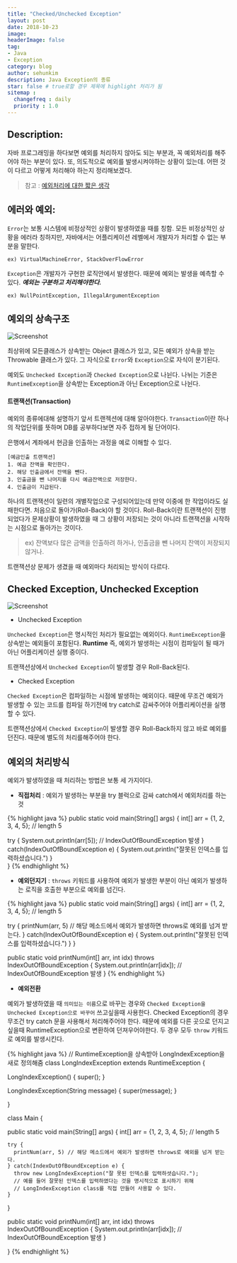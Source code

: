 ```yaml
---
title: "Checked/Unchecked Exception"
layout: post
date: 2018-10-23
image:
headerImage: false
tag:
- Java
- Exception
category: blog
author: sehunkim
description: Java Exception의 종류
star: false # true로할 경우 제목에 highlight 처리가 됨
sitemap :
  changefreq : daily
  priority : 1.0
---
```



## Description:

자바 프로그래밍을 하다보면 예외를 처리하지 않아도 되는 부분과, 꼭 예외처리를 해주어야 하는 부분이 있다. 또, 의도적으로 예외를 발생시켜야하는 상황이 있는데. 어떤 것이 다르고 어떻게 처리해야 하는지 정리해보겠다.

> 참고 : [예외처리에 대한 짧은 생각](http://www.nextree.co.kr/p3239/)

## 에러와 예외:
`Error`는 보통 시스템에 비정상적인 상황이 발생하였을 때를 칭함. 모든 비정상적인 상황을 에러라 칭하지만, 자바에서는 어플리케이션 레벨에서 개발자가 처리할 수 없는 부분을 말한다.
```
ex) VirtualMachineError, StackOverFlowError
```

`Exception`은 개발자가 구현한 로직안에서 발생한다. 때문에 예외는 발생을 예측할 수 있다. ***예외는 구분하고 처리해야한다.***
```
ex) NullPointException, IllegalArgumentException
```
## 예외의 상속구조
![Screenshot](http://www.ntu.edu.sg/home/ehchua/programming/java/images/Exception_Classes.png)

최상위에 모든클래스가 상속받는 Object 클래스가 있고, 모든 예외가 상속을 받는 Throwable 클래스가 있다. 그 자식으로 `Error`와 `Exception`으로 자식이 분기된다.

예외도 `Unchecked Exception`과 `Checked Exception`으로 나뉜다. 나뉘는 기준은 `RuntimeException`을 상속받는 Exception과 아닌 Exception으로 나뉜다.

#### 트랜잭션(Transaction)

예외의 종류에대해 설명하기 앞서 트랜젝션에 대해 알아야한다. `Transaction`이란 하나의 작업단위를 뜻하며 DB를 공부하다보면 자주 접하게 될 단어이다.

은행에서 계좌에서 현금을 인출하는 과정을 예로 이해할 수 있다.
```
[예금인출 트랜잭션]
1. 예금 잔액을 확인한다.
2. 해당 인출금에서 잔액을 뺀다.
3. 인출금을 뺀 나머지를 다시 예금잔액으로 저장한다.
4. 인출금이 지급된다.
```
하나의 트랜잭션이 일련의 개별작업으로 구성되어있는데 만약 이중에 한 작업이라도 실패한다면. 처음으로 돌아가(Roll-Back)야 할 것이다. Roll-Back이란 트랜잭션이 진행되었다가 문제상황이 발생하였을 때 그 상황이 저장되는 것이 아니라 트랜잭션을 시작하는 시점으로 돌아가는 것이다.
> ex) 잔액보다 많은 금액을 인출하려 하거나, 인출금을 뺀 나머지 잔액이 저장되지 않거나.

트랜잭션상 문제가 생겼을 때 예외마다 처리되는 방식이 다르다.

## Checked Exception, Unchecked Exception
![Screenshot](https://t1.daumcdn.net/cfile/tistory/266F083552E5B45E2D)

- Unchecked Exception

`Unchecked Exception`은 명시적인 처리가 필요없는 예외이다. `RuntimeException`을 상속받는 예외들이 포함된다. **Runtime** 즉, 예외가 발생하는 시점이 컴파일이 될 때가 아닌 어플리케이션 실행 중이다.

트랜잭션상에서 `Unchecked Exception`이 발생할 경우 Roll-Back된다.

- Checked Exception

`Checked Exception`은 컴파일하는 시점에 발생하는 예외이다. 때문에 무조건 예외가 발생할 수 있는 코드를 컴파일 하기전에 try catch로 감싸주어야 어플리케이션을 실행할 수 있다.

트랜잭션상에서 `Checked Exception`이 발생할 경우 Roll-Back하지 않고 바로 예외를 던진다. 때문에 별도의 처리를해주어야 한다.


## 예외의 처리방식
예외가 발생하였을 때 처리하는 방법은 보통 세 가지이다.

- **직접처리** : 예외가 발생하는 부분을 try 블럭으로 감싸 catch에서 예외처리를 하는 것

{% highlight java %}
public static void main(String[] args) {
  int[] arr = {1, 2, 3, 4, 5}; // length 5

  try {
    System.out.println(arr[5]); // IndexOutOfBoundException 발생
  } catch(IndexOutOfBoundException e) {
    System.out.println("잘못된 인덱스를 입력하셨습니다.")
  }  
}
{% endhighlight %}

- **예외던지기** : `throws` 키워드를 사용하여 예외가 발생한 부분이 아닌 예외가 발생하는 로직을 호출한 부분으로 예외를 넘긴다.

{% highlight java %}
public static void main(String[] args) {
  int[] arr = {1, 2, 3, 4, 5}; // length 5

  try {
    printNum(arr, 5) // 해당 메소드에서 예외가 발생하면 throws로 예외를 넘겨 받는다.
  } catch(IndexOutOfBoundException e) {
    System.out.println("잘못된 인덱스를 입력하셨습니다.")
  }
}

public static void printNum(int[] arr, int idx) throws IndexOutOfBoundException {
  System.out.println(arr[idx]); // IndexOutOfBoundException 발생
}
{% endhighlight %}


- **예외전환**

예외가 발생하였을 때 `의미있는 이름`으로 바꾸는 경우와 `Checked Exception을 Unchecked Exception으로 바꾸어` 쓰고싶을때 사용한다. Checked Exception의 경우 무조건 try catch 문을 사용해서 처리해주어야 한다. 때문에 예외를 다른 곳으로 던지고 싶을때 RuntimeException으로 변환하여 던져우어야한다. 두 경우 모두 `throw` 키워드로 예외를 발생시킨다.

{% highlight java %}
// RuntimeException을 상속받아 LongIndexException을 새로 정의해줌
class LongIndexException extends RuntimeException {

  LongIndexException() {
    super();
  }

  LongIndexException(String message) {
    super(message);
  }

}

class Main {

  public static void main(String[] args) {
    int[] arr = {1, 2, 3, 4, 5}; // length 5

    try {
      printNum(arr, 5) // 해당 메소드에서 예외가 발생하면 throws로 예외를 넘겨 받는다.
    } catch(IndexOutOfBoundException e) {
      throw new LongIndexException("잘 못된 인덱스를 입력하셧습니다.");
      // 예를 들어 잘못된 인덱스를 입력하였다는 것을 명시적으로 표시하기 위해
      // LongIndexException class를 직접 만들어 사용할 수 있다.
    }
  }

  public static void printNum(int[] arr, int idx) throws IndexOutOfBoundException {
    System.out.println(arr[idx]); // IndexOutOfBoundException 발생
  }

}
{% endhighlight %}
